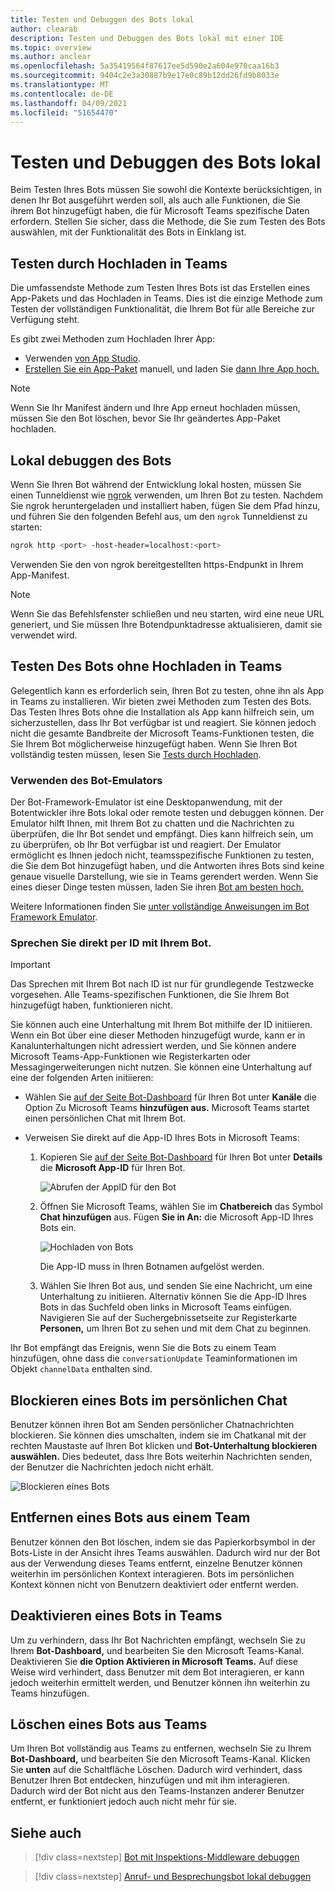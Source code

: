 ```yaml
---
title: Testen und Debuggen des Bots lokal
author: clearab
description: Testen und Debuggen des Bots lokal mit einer IDE
ms.topic: overview
ms.author: anclear
ms.openlocfilehash: 5a35419564f87617ee5d590e2a604e970caa16b3
ms.sourcegitcommit: 9404c2e3a30887b9e17e0c89b12dd26fd9b8033e
ms.translationtype: MT
ms.contentlocale: de-DE
ms.lasthandoff: 04/09/2021
ms.locfileid: "51654470"
---
```

# <a name="test-and-debug-your-bot-locally"></a>Testen und Debuggen des Bots lokal

Beim Testen Ihres Bots müssen Sie sowohl die Kontexte berücksichtigen, in denen Ihr Bot ausgeführt werden soll, als auch alle Funktionen, die Sie ihrem Bot hinzugefügt haben, die für Microsoft Teams spezifische Daten erfordern. Stellen Sie sicher, dass die Methode, die Sie zum Testen des Bots auswählen, mit der Funktionalität des Bots in Einklang ist.

## <a name="test-by-uploading-to-teams"></a>Testen durch Hochladen in Teams

Die umfassendste Methode zum Testen Ihres Bots ist das Erstellen eines App-Pakets und das Hochladen in Teams. Dies ist die einzige Methode zum Testen der vollständigen Funktionalität, die Ihrem Bot für alle Bereiche zur Verfügung steht.

Es gibt zwei Methoden zum Hochladen Ihrer App:
* Verwenden [von App Studio](~/concepts/build-and-test/app-studio-overview.md).
* [Erstellen Sie ein App-Paket](~/concepts/build-and-test/apps-package.md) manuell, und laden Sie [dann Ihre App hoch.](~/concepts/deploy-and-publish/apps-upload.md)

> [!NOTE]
> Wenn Sie Ihr Manifest ändern und Ihre App [](#delete-a-bot-from-teams) erneut hochladen müssen, müssen Sie den Bot löschen, bevor Sie Ihr geändertes App-Paket hochladen.

## <a name="debug-your-bot-locally"></a>Lokal debuggen des Bots

Wenn Sie Ihren Bot während der Entwicklung lokal hosten, müssen Sie einen Tunneldienst wie [ngrok](https://ngrok.com/) verwenden, um Ihren Bot zu testen. Nachdem Sie ngrok heruntergeladen und installiert haben, fügen Sie dem Pfad hinzu, und führen Sie den folgenden Befehl aus, um den `ngrok` Tunneldienst zu starten:

```bash
ngrok http <port> -host-header=localhost:<port>
```

Verwenden Sie den von ngrok bereitgestellten https-Endpunkt in Ihrem App-Manifest. 

> [!NOTE]
> Wenn Sie das Befehlsfenster schließen und neu starten, wird eine neue URL generiert, und Sie müssen Ihre Botendpunktadresse aktualisieren, damit sie verwendet wird.

## <a name="test-your-bot-without-uploading-to-teams"></a>Testen Des Bots ohne Hochladen in Teams

Gelegentlich kann es erforderlich sein, Ihren Bot zu testen, ohne ihn als App in Teams zu installieren. Wir bieten zwei Methoden zum Testen des Bots. Das Testen Ihres Bots ohne die Installation als App kann hilfreich sein, um sicherzustellen, dass Ihr Bot verfügbar ist und reagiert. Sie können jedoch nicht die gesamte Bandbreite der Microsoft Teams-Funktionen testen, die Sie Ihrem Bot möglicherweise hinzugefügt haben. Wenn Sie Ihren Bot vollständig testen müssen, lesen Sie [Tests durch Hochladen](#test-by-uploading-to-teams).

### <a name="use-the-bot-emulator"></a>Verwenden des Bot-Emulators

Der Bot-Framework-Emulator ist eine Desktopanwendung, mit der Botentwickler ihre Bots lokal oder remote testen und debuggen können. Der Emulator hilft Ihnen, mit Ihrem Bot zu chatten und die Nachrichten zu überprüfen, die Ihr Bot sendet und empfängt. Dies kann hilfreich sein, um zu überprüfen, ob Ihr Bot verfügbar ist und reagiert. Der Emulator ermöglicht es Ihnen jedoch nicht, teamsspezifische Funktionen zu testen, die Sie dem Bot hinzugefügt haben, und die Antworten ihres Bots sind keine genaue visuelle Darstellung, wie sie in Teams gerendert werden. Wenn Sie eines dieser Dinge testen müssen, laden Sie ihren [Bot am besten hoch.](#test-by-uploading-to-teams)

Weitere Informationen finden Sie [unter vollständige Anweisungen im Bot Framework Emulator](/azure/bot-service/bot-service-debug-emulator?view=azure-bot-service-4.0&preserve-view=true).

### <a name="talk-to-your-bot-directly-by-id"></a>Sprechen Sie direkt per ID mit Ihrem Bot.

> [!Important]
> Das Sprechen mit Ihrem Bot nach ID ist nur für grundlegende Testzwecke vorgesehen. Alle Teams-spezifischen Funktionen, die Sie Ihrem Bot hinzugefügt haben, funktionieren nicht.

Sie können auch eine Unterhaltung mit Ihrem Bot mithilfe der ID initiieren. Wenn ein Bot über eine dieser Methoden hinzugefügt wurde, kann er in Kanalunterhaltungen nicht adressiert werden, und Sie können andere Microsoft Teams-App-Funktionen wie Registerkarten oder Messagingerweiterungen nicht nutzen. Sie können eine Unterhaltung auf eine der folgenden Arten initiieren:

* Wählen Sie [auf der Seite Bot-Dashboard](https://dev.botframework.com/bots) für Ihren Bot unter **Kanäle** die Option Zu Microsoft Teams **hinzufügen aus.** Microsoft Teams startet einen persönlichen Chat mit Ihrem Bot.

* Verweisen Sie direkt auf die App-ID Ihres Bots in Microsoft Teams:
   1. Kopieren Sie [auf der Seite Bot-Dashboard](https://dev.botframework.com/bots) für Ihren Bot unter **Details** die **Microsoft App-ID** für Ihren Bot.
  
      ![Abrufen der AppID für den Bot](~/assets/images/bots_appid_botframework.png)
  
   2. Öffnen Sie Microsoft Teams, wählen Sie im **Chatbereich** das Symbol **Chat hinzufügen** aus. Fügen **Sie in An:** die Microsoft App-ID Ihres Bots ein.
  
      ![Hochladen von Bots](~/assets/images/bots_uploading.png)

      Die App-ID muss in Ihren Botnamen aufgelöst werden.

   3. Wählen Sie Ihren Bot aus, und senden Sie eine Nachricht, um eine Unterhaltung zu initiieren.
      Alternativ können Sie die App-ID Ihres Bots in das Suchfeld oben links in Microsoft Teams einfügen. Navigieren Sie auf der Suchergebnissetseite zur Registerkarte **Personen,** um Ihren Bot zu sehen und mit dem Chat zu beginnen.

Ihr Bot empfängt das Ereignis, wenn Sie die Bots zu einem Team hinzufügen, ohne dass die `conversationUpdate` Teaminformationen im Objekt `channelData` enthalten sind.

## <a name="block-a-bot-in-personal-chat"></a>Blockieren eines Bots im persönlichen Chat

Benutzer können ihren Bot am Senden persönlicher Chatnachrichten blockieren. Sie können dies umschalten, indem sie im Chatkanal mit der rechten Maustaste auf Ihren Bot klicken und **Bot-Unterhaltung blockieren auswählen.** Dies bedeutet, dass Ihre Bots weiterhin Nachrichten senden, der Benutzer die Nachrichten jedoch nicht erhält.

![Blockieren eines Bots](~/assets/images/bots/botdisable.png)

## <a name="remove-a-bot-from-a-team"></a>Entfernen eines Bots aus einem Team

Benutzer können den Bot löschen, indem sie das Papierkorbsymbol in der Bots-Liste in der Ansicht ihres Teams auswählen. Dadurch wird nur der Bot aus der Verwendung dieses Teams entfernt, einzelne Benutzer können weiterhin im persönlichen Kontext interagieren. Bots im persönlichen Kontext können nicht von Benutzern deaktiviert oder entfernt werden.

## <a name="disable-a-bot-in-teams"></a>Deaktivieren eines Bots in Teams

Um zu verhindern, dass Ihr Bot Nachrichten empfängt, wechseln Sie zu Ihrem **Bot-Dashboard,** und bearbeiten Sie den Microsoft Teams-Kanal. Deaktivieren Sie **die Option Aktivieren in Microsoft Teams.** Auf diese Weise wird verhindert, dass Benutzer mit dem Bot interagieren, er kann jedoch weiterhin ermittelt werden, und Benutzer können ihn weiterhin zu Teams hinzufügen.

## <a name="delete-a-bot-from-teams"></a>Löschen eines Bots aus Teams

Um Ihren Bot vollständig aus Teams zu entfernen, wechseln Sie zu Ihrem **Bot-Dashboard,** und bearbeiten Sie den Microsoft Teams-Kanal. Klicken Sie **unten** auf die Schaltfläche Löschen. Dadurch wird verhindert, dass Benutzer Ihren Bot entdecken, hinzufügen und mit ihm interagieren. Dadurch wird der Bot nicht aus den Teams-Instanzen anderer Benutzer entfernt, er funktioniert jedoch auch nicht mehr für sie.

## <a name="see-also"></a>Siehe auch

> [!div class=nextstep]
> [Bot mit Inspektions-Middleware debuggen](/azure/bot-service/bot-service-debug-inspection-middleware)

> [!div class=nextstep]
> [Anruf- und Besprechungsbot lokal debuggen](~/bots/calls-and-meetings/debugging-local-testing-calling-meeting-bots.md)
